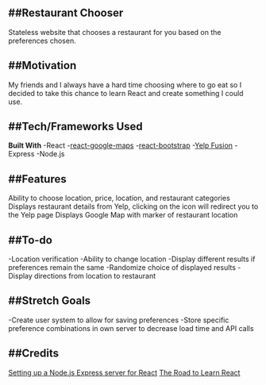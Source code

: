 ##Restaurant Chooser
---
Stateless website that chooses a restaurant for you based on the preferences chosen.

##Motivation
---
My friends and I always have a hard time choosing where to go eat so I decided to take this chance to learn React and create something I could use.

##Tech/Frameworks Used
---
**Built With**
-React
-[react-google-maps](https://github.com/tomchentw/react-google-maps)
-[react-bootstrap](https://react-bootstrap.github.io/)
-[Yelp Fusion](https://github.com/tonybadguy/yelp-fusion)
-Express
-Node.js

##Features
---
Ability to choose location, price, location, and restaurant categories
Displays restaurant details from Yelp, clicking on the icon will redirect you to the Yelp page
Displays Google Map with marker of restaurant location

##To-do
---
-Location verification
-Ability to change location
-Display different results if preferences remain the same
-Randomize choice of displayed results
-Display directions from location to restaurant

##Stretch Goals
---
-Create user system to allow for saving preferences
-Store specific preference combinations in own server to decrease load time and API calls

##Credits
---
[Setting up a Node.js Express server for React](https://medium.com/@maison.moa/setting-up-an-express-backend-server-for-create-react-app-bc7620b20a61)
[The Road to Learn React](https://github.com/the-road-to-learn-react)
